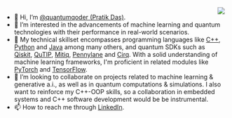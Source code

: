 <a href="https://github.com/quantumqoder">
  <img src="https://avatars.githubusercontent.com/u/78647354?v=4" align="right">
</a>

- 👋 Hi, I’m [@quantumqoder (Pratik Das)](https://github.com/quantumqoder).
- 👀 I’m interested in the advancements of machine learning and quantum technologies with their performance in real-world scenarios.
- 🌱 My technical skillset encompasses programming languages like [C++](https://isocpp.org), [Python](https://www.python.org) and [Java](https://www.java.com/en/) among many others, and quantum SDKs such as [Qiskit](https://qiskit.org), [QuTIP](https://qutip.org), [Mitiq](https://mitiq.readthedocs.io/en/stable/), [Pennylane](https://pennylane.ai) and [Cirq](https://quantumai.google/cirq). With a solid understanding of machine learning frameworks, I'm proficient in related modules like [PyTorch](https://pytorch.org) and [TensorFlow](https://www.tensorflow.org).
- 💞️ I’m looking to collaborate on projects related to machine learning & generative a.i., as well as in quantum computations & simulations. I also want to reinforce my C++-OOP skills, so a collaboration in embedded systems and C++ software development would be be instrumental.
- 📫 How to reach me through [LinkedIn](https://www.linkedin.com/in/pratik-das-09135420a).

<!---
QuantumQoder/QuantumQoder is a ✨ special ✨ repository because its `README.md` (this file) appears on your GitHub profile.
You can click the Preview link to take a look at your changes.
--->

